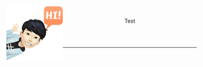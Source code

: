 <img align="left" width="150" height="150" alt="4NUBlS" src="https://raw.githubusercontent.com/4NUBlS/4NUBlS/master/assets/avatar.png"/>

<br />
<p align="center">Test</p>
<br />
<br />

---
